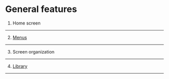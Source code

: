 <!--
created_at: '2011-10-24 16:08:30'
updated_at: '2013-03-13 13:14:24'
authors:
    - 'Jérôme Bogaerts'
tags:
    - 'User Guide'
-->

General features
================

1. Home screen
------------------

2. [Menus](../general-features/menus.md)
------------

3. Screen organization
--------------------------

4. [Library](../general-features/library.md)
--------------

